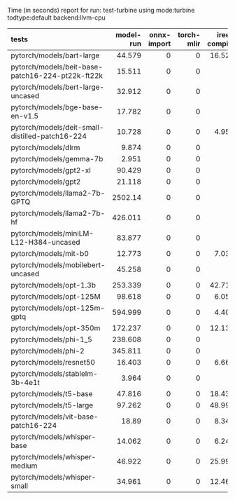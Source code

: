 Time (in seconds) report for run: test-turbine using mode:turbine todtype:default backend:llvm-cpu

| tests                                            |   model-run |   onnx-import |   torch-mlir |   iree-compile |   inference |
|:-------------------------------------------------|------------:|--------------:|-------------:|---------------:|------------:|
| pytorch/models/bart-large                        |      44.579 |             0 |            0 |         16.528 |       1.506 |
| pytorch/models/beit-base-patch16-224-pt22k-ft22k |      15.511 |             0 |            0 |          0     |       0     |
| pytorch/models/bert-large-uncased                |      32.912 |             0 |            0 |          0     |       0     |
| pytorch/models/bge-base-en-v1.5                  |      17.782 |             0 |            0 |          0     |       0     |
| pytorch/models/deit-small-distilled-patch16-224  |      10.728 |             0 |            0 |          4.954 |       0.293 |
| pytorch/models/dlrm                              |       9.874 |             0 |            0 |          0     |       0     |
| pytorch/models/gemma-7b                          |       2.951 |             0 |            0 |          0     |       0     |
| pytorch/models/gpt2-xl                           |      90.429 |             0 |            0 |          0     |       0     |
| pytorch/models/gpt2                              |      21.118 |             0 |            0 |          0     |       0     |
| pytorch/models/llama2-7b-GPTQ                    |    2502.14  |             0 |            0 |          0     |       0     |
| pytorch/models/llama2-7b-hf                      |     426.011 |             0 |            0 |          0     |       0     |
| pytorch/models/miniLM-L12-H384-uncased           |      83.877 |             0 |            0 |          0     |       0     |
| pytorch/models/mit-b0                            |      12.773 |             0 |            0 |          7.039 |       0.509 |
| pytorch/models/mobilebert-uncased                |      45.258 |             0 |            0 |          0     |       0     |
| pytorch/models/opt-1.3b                          |     253.339 |             0 |            0 |         42.713 |       0     |
| pytorch/models/opt-125M                          |      98.618 |             0 |            0 |          6.053 |       0     |
| pytorch/models/opt-125m-gptq                     |     594.999 |             0 |            0 |          4.404 |       0     |
| pytorch/models/opt-350m                          |     172.237 |             0 |            0 |         12.132 |       0     |
| pytorch/models/phi-1_5                           |     238.608 |             0 |            0 |          0     |       0     |
| pytorch/models/phi-2                             |     345.811 |             0 |            0 |          0     |       0     |
| pytorch/models/resnet50                          |      16.403 |             0 |            0 |          6.667 |       0.44  |
| pytorch/models/stablelm-3b-4e1t                  |       3.964 |             0 |            0 |          0     |       0     |
| pytorch/models/t5-base                           |      47.816 |             0 |            0 |         18.437 |       2.624 |
| pytorch/models/t5-large                          |      97.262 |             0 |            0 |         48.993 |       7.891 |
| pytorch/models/vit-base-patch16-224              |      18.89  |             0 |            0 |          8.344 |       0.715 |
| pytorch/models/whisper-base                      |      14.062 |             0 |            0 |          6.242 |       0.487 |
| pytorch/models/whisper-medium                    |      46.922 |             0 |            0 |         25.996 |       1.93  |
| pytorch/models/whisper-small                     |      34.961 |             0 |            0 |         12.468 |       0.86  |
